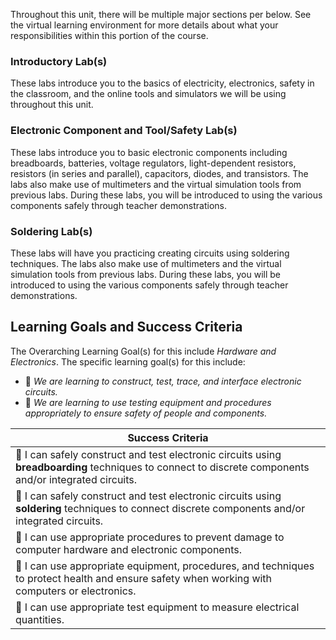 Throughout this unit, there will be multiple major sections per below. See the virtual learning environment for more details about what your responsibilities within this portion of the course.

### Introductory Lab(s)
These labs introduce you to the basics of electricity, electronics, safety in the classroom, and the online tools and simulators we will be using throughout this unit.

### Electronic Component and Tool/Safety Lab(s)
These labs introduce you to basic electronic components including breadboards, batteries, voltage regulators, light-dependent resistors, resistors (in series and parallel), capacitors, diodes, and transistors. The labs also make use of multimeters and the virtual simulation tools from previous labs. During these labs, you will be introduced to using the various components safely through teacher demonstrations.

### Soldering Lab(s)
These labs will have you practicing creating circuits using soldering techniques. The labs also make use of multimeters and the virtual simulation tools from previous labs. During these labs, you will be introduced to using the various components safely through teacher demonstrations.

## Learning Goals and Success Criteria

The Overarching Learning Goal(s) for this include _Hardware and Electronics_.
The specific learning goal(s) for this include:

  * &#x1F4D9; _We are learning to construct, test, trace, and interface electronic circuits._ 
  * &#x1F4D9; _We are learning to use testing equipment and procedures appropriately to ensure safety of people and components._

| Success Criteria |
| ---------------- |
| &#x1F4D9; I can safely construct and test electronic circuits using **breadboarding** techniques to connect to discrete components and/or integrated circuits. |
| &#x1F4D9; I can safely construct and test electronic circuits using **soldering** techniques to connect discrete components and/or integrated circuits. |
| &#x1F4D9; I can use appropriate procedures to prevent damage to computer hardware and electronic components. |
| &#x1F4D9; I can use appropriate equipment, procedures, and techniques to protect health and ensure safety when working with computers or electronics. |
| &#x1F4D9; I can use appropriate test equipment to measure electrical quantities. |
